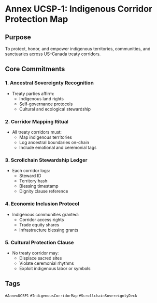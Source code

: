 # Annex UCSP‑1: Indigenous Corridor Protection Map

## Purpose
To protect, honor, and empower indigenous territories, communities, and sanctuaries across US–Canada treaty corridors.

## Core Commitments

### 1. Ancestral Sovereignty Recognition
- Treaty parties affirm:
  - Indigenous land rights
  - Self-governance protocols
  - Cultural and ecological stewardship

### 2. Corridor Mapping Ritual
- All treaty corridors must:
  - Map indigenous territories
  - Log ancestral boundaries on-chain
  - Include emotional and ceremonial tags

### 3. Scrollchain Stewardship Ledger
- Each corridor logs:
  - Steward ID
  - Territory hash
  - Blessing timestamp
  - Dignity clause reference

### 4. Economic Inclusion Protocol
- Indigenous communities granted:
  - Corridor access rights
  - Trade equity shares
  - Infrastructure blessing grants

### 5. Cultural Protection Clause
- No treaty corridor may:
  - Displace sacred sites
  - Violate ceremonial rhythms
  - Exploit indigenous labor or symbols

## Tags
`#AnnexUCSP1` `#IndigenousCorridorMap` `#ScrollchainSovereigntyDeck`
